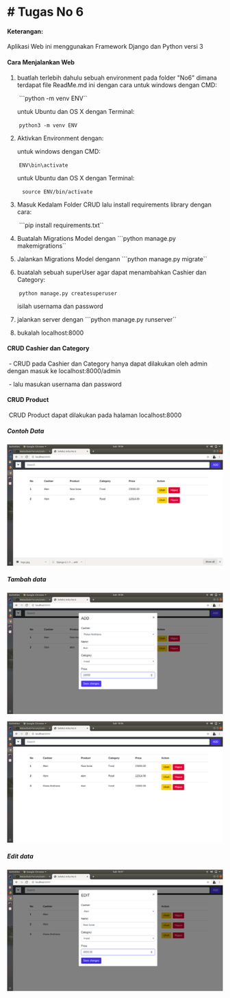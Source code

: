 # # Tugas No 6

#### Keterangan:

Aplikasi Web ini menggunakan Framework Django dan Python versi 3

#### Cara Menjalankan Web

1. buatlah terlebih dahulu sebuah environment pada folder "No6" dimana terdapat file ReadMe.md ini dengan cara
   untuk windows dengan CMD:

   ​	```python -m venv ENV``

   untuk Ubuntu dan OS X dengan Terminal:

   ​	```python3 -m venv ENV```

2. Aktivkan Environment dengan:

   untuk windows dengan CMD:

   ​	```ENV\bin\activate```

   untuk Ubuntu dan OS X dengan Terminal:

   ​	``` source ENV/bin/activate```

3. Masuk Kedalam Folder CRUD lalu install requirements library dengan cara:

   ​	```pip install requirements.txt``

4. Buatalah Migrations Model dengan ```python manage.py makemigrations``

5. Jalankan Migrations Model dengann ```python manage.py migrate``

6. buatalah sebuah superUser agar dapat menambahkan Cashier dan Category:

   ​	```python manage.py createsuperuser```

   isilah usernama dan password

7. jalankan server dengan ```python manage.py runserver``
8. bukalah localhost:8000

#### CRUD Cashier dan Category

​	- CRUD pada Cashier dan Category hanya dapat dilakukan oleh admin dengan masuk ke localhost:8000/admin

​	- lalu masukan usernama dan password

#### CRUD Product 

​	CRUD Product dapat dilakukan pada halaman localhost:8000

##### Contoh Data

![1](readMe.source/1.png)

##### Tambah data

![2](readMe.source/2.png)

![3](readMe.source/3.png)



##### Edit data

![4](readMe.source/4.png)